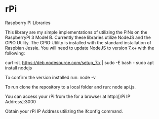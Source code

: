 # rPi
Raspberry PI Libraries

This library are my simple implementations of utilizing the PINs on the RaspberryPI 3 Model B. Currently these libraries utilize NodeJS and the GPIO Utility. The GPIO Utility is installed with the standard installation of Raspbian Jessie. You will need to update NodeJS to version 7.x+ with the following:

curl -sL https://deb.nodesource.com/setup_7.x | sudo -E bash -
sudo apt install nodejs

To confirm the version installed run:
node -v

To run clone the repository to a local folder and run:
node api.js.

You can access your rPi from the for a browser at http:\\[rPi IP Address]:3000

Obtain your rPi IP Address utilizing the ifconfig command.
